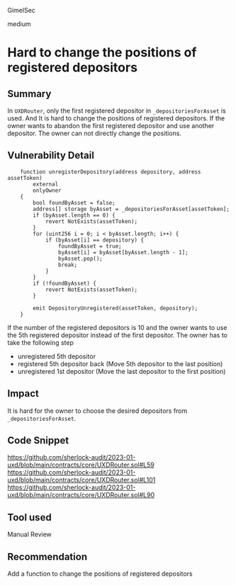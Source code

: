 GimelSec

medium

# Hard to change the positions of registered depositors

## Summary

In `UXDRouter`, only the first registered depositor in `_depositoriesForAsset` is used. And It is hard to change the positions of registered depositors. If the owner wants to abandon the first registered depositor and use another depositor. The owner can not directly change the positions.

## Vulnerability Detail

```solidity
    function unregisterDepository(address depository, address assetToken)
        external
        onlyOwner
    {
        bool foundByAsset = false;
        address[] storage byAsset = _depositoriesForAsset[assetToken];
        if (byAsset.length == 0) {
            revert NotExists(assetToken);
        }
        for (uint256 i = 0; i < byAsset.length; i++) {
            if (byAsset[i] == depository) {
                foundByAsset = true;
                byAsset[i] = byAsset[byAsset.length - 1];
                byAsset.pop();
                break;
            }
        }
        if (!foundByAsset) {
            revert NotExists(assetToken);
        }

        emit DepositoryUnregistered(assetToken, depository);
    }

```


If the number of the registered depositors is 10 and the owner wants to use the 5th registered depositor instead of the first depositor. The owner has to take the following step
* unregistered 5th depositor
* registered 5th depositor back (Move 5th depositor to the last position)
* unregistered 1st depositor (Move the last depositor to the first position)

## Impact

It is hard for the owner to choose the desired depositors from ` _depositoriesForAsset`.

## Code Snippet

https://github.com/sherlock-audit/2023-01-uxd/blob/main/contracts/core/UXDRouter.sol#L59
https://github.com/sherlock-audit/2023-01-uxd/blob/main/contracts/core/UXDRouter.sol#L101
https://github.com/sherlock-audit/2023-01-uxd/blob/main/contracts/core/UXDRouter.sol#L90


## Tool used

Manual Review

## Recommendation

Add a function to change the positions of registered depositors
